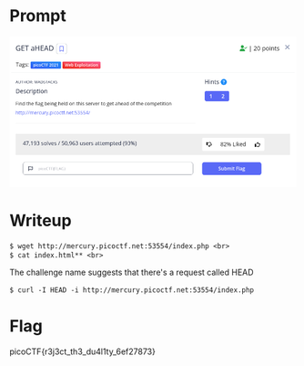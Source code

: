 <h1>
  Prompt
</h1>

![alt text](prompt.png)

<h1>
  Writeup
</h1>

```
$ wget http://mercury.picoctf.net:53554/index.php <br>
$ cat index.html** <br>
```

The challenge name suggests that there's a request called HEAD
 
```
$ curl -I HEAD -i http://mercury.picoctf.net:53554/index.php
```

<h1>
  Flag
</h1>
picoCTF{r3j3ct_th3_du4l1ty_6ef27873}
